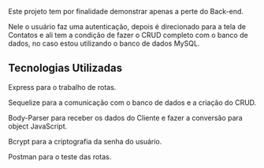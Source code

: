 Este projeto tem por finalidade demonstrar apenas a perte do Back-end.

Nele o usuário faz uma autenticação, depois é direcionado para a tela de Contatos e ali tem a condição de fazer o CRUD completo com o banco de dados, no caso estou utilizando o banco de dados MySQL.

## Tecnologias Utilizadas

Express para o trabalho de rotas.

Sequelize para a comunicação com o banco de dados e a criação do CRUD.

Body-Parser para receber os dados do Cliente e fazer a conversão para object JavaScript.

Bcrypt para a criptografia da senha do usuário.

Postman para o teste das rotas.

